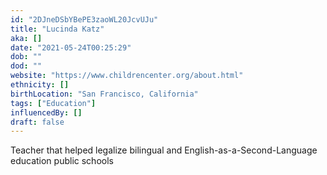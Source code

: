 ```yaml
---
id: "2DJneDSbYBePE3zaoWL20JcvUJu"
title: "Lucinda Katz"
aka: []
date: "2021-05-24T00:25:29"
dob: ""
dod: ""
website: "https://www.childrencenter.org/about.html"
ethnicity: []
birthLocation: "San Francisco, California"
tags: ["Education"]
influencedBy: []
draft: false
---
```


Teacher that helped legalize bilingual and English-as-a-Second-Language
education public schools

